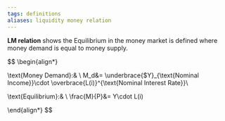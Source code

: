 ```yaml
---
tags: definitions 
aliases: liquidity money relation
---
```

**LM relation** shows the Equilibrium in the money market is defined where money demand is equal to money supply.

$$ 
\begin{align*}

\text{Money Demand}:& \\
M_d&= \underbrace{\$Y}_{\text{Nominal Income}}\cdot \overbrace{L(i)}^{\text{Nominal Interest Rate}}\\

\text{Equilibrium}:& \\
\frac{M}{P}&= Y\cdot L(i)

\end{align*}
$$
